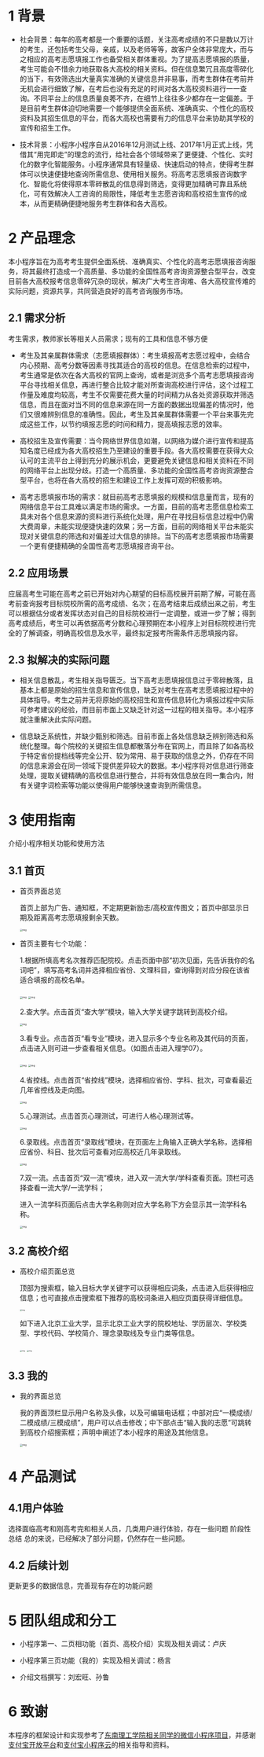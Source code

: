 # 1 背景
- 社会背景：每年的高考都是一个重要的话题，关注高考成绩的不只是数以万计的考生，还包括考生父母，亲戚，以及老师等等，故客户全体非常庞大，而与之相应的高考志愿填报工作也备受相关群体重视。为了提高志愿填报的质量，考生可能会不惜余力地获取各大高校的相关资料。但在信息繁冗且高度零碎化的当下，有效筛选出大量真实准确的关键信息并非易事，而考生群体在考前并无机会进行细致了解，在考后也没有充足的时间对各大高校资料进行一一查询。不同平台上的信息质量良莠不齐，在细节上往往多少都存在一定偏差。于是目前考生群体迫切地需要一个能够提供全面系统、准确真实、个性化的高校资料及其招生信息的平台，而各大高校也需要有力的信息平台来协助其学校的宣传和招生工作。

- 技术背景：小程序小程序自从2016年12月测试上线、2017年1月正式上线，凭借其“用完即走”的理念的流行，给社会各个领域带来了更便捷、个性化、实时化的数字化智能服务。小程序通常具有轻量级、快速启动的特点，使得考生群体可以快速便捷地查询所需信息、使用相关服务。将高考志愿填报咨询数字化、智能化将使得原本零碎散乱的信息得到筛选，变得更加精确可靠且系统化，可有效解决人工咨询的局限性，降低考生志愿咨询和高校招生宣传的成本，从而更精确便捷地服务考生群体和各大高校。



# 2 产品理念

本小程序旨在为高考考生提供全面系统、准确真实、个性化的高考志愿填报咨询服务，将其最终打造成一个高质量、多功能的全国性高考咨询资源整合型平台，改变目前各大高校报考信息零碎冗杂的现状，解决广大考生咨询难、各大高校宣传难的实际问题，资源共享，共同营造良好的高考咨询服务市场。


## 2.1 需求分析
考生需求，教师家长等相关人员需求；现有的工具和信息不够方便

- 考生及其亲属群体需求（志愿填报群体）：考生填报高考志愿过程中，会结合内心预期、高考分数等因素寻找其适合的高校的信息。在信息检索的过程中，考生通常是依次在各大高校的官网上查询，或者是浏览多个高考志愿填报咨询平台寻找相关信息，再进行整合比较才能对所查询高校进行评估，这个过程工作量及难度均较高，考生不仅需要花费大量的时间精力从各处资源获取并筛选信息，而且在面对当不同的信息来源在同一方面的数据出现偏差的情况时，他们又很难辨别信息的准确性。因此，考生及其亲属群体需要一个平台来事先完成这些工作，以节约填报志愿的时间和精力，提高填报志愿的效率。

- 高校招生及宣传需要：当今网络世界信息如潮，以网络为媒介进行宣传和提高知名度已经成为各大高校招生乃至建设的重要手段。各大高校需要在获得大众认可的主流平台上得到充分的展示机会，更要避免关键信息和相关资料在不同的网络平台上出现分歧。打造一个高质量、多功能的全国性高考咨询资源整合型平台，也将在各大高校的招生和建设工作上发挥可观的积极影响。

- 高考志愿填报市场的需求：就目前高考志愿填报的规模和信息量而言，现有的网络信息平台工具难以满足市场的需求。一方面，目前的高考志愿信息检索工具未对各个信息来源的资料进行系统化处理，用户在寻找目标信息过程中仍需大费周章，未能实现便捷快速的效果；另一方面，目前的网络相关平台未能实现对关键信息的筛选和对偏差过大信息的排除。当下的高考志愿填报市场需要一个更有便捷精确的全国性高考志愿填报咨询平台。



## 2.2 应用场景
应届高考生可能在高考之前已开始对内心期望的目标高校展开前期了解，可能在高考前查询报考目标院校所需的高考成绩、名次；在高考结束后成绩出来之前，考生可以根据估分或者发挥状态对自己的目标院校进行一定调整，或进一步了解；得到高考成绩后，考生可以再依据高考分数和心理预期在本小程序上对目标院校进行完全的了解调查，明确高校信息及水平，最终拟定报考所需条件志愿填报内容。
## 2.3 拟解决的实际问题
- 相关信息散乱，考生相关指导匮乏。当下高考志愿填报信息过于零碎散落，且基本上都是原始的招生信息和宣传信息，缺乏对考生在高考志愿填报过程中的具体指导。考生之前并无将原始的高校招生和宣传信息转化为填报过程中实际可参考建议的经验，而目前市面上又缺乏针对这一过程的相关指导。本小程序就注重解决此实际问题。

- 信息缺乏系统性，并缺少甄别和筛选。目前市面上各处信息缺乏辨别筛选和系统化整理。每个院校的关键招生信息都散落分布在官网上，而且除了如各高校于特定省份提档线等完全公开、较为常用、易于获取的信息之外，仍存在不同的信息来源会在同一领域下提供差异较大的数据。本小程序将对信息进行筛查处理，提取关键精确的高校信息进行整合，并将有效信息放在同一集合内，附有关键字词检索等功能以使得用户能够快速查询到所需信息。

# 3 使用指南
介绍小程序相关功能和使用方法

## 3.1 首页

- 首页界面总览

  首页上部为广告、通知框，不定期更新励志/高校宣传图文；首页中部显示日期及距离高考志愿填报剩余天数。

  <img src="file:///C:\Users\SL200\Documents\Tencent Files\441550246\Image\C2C\C7FAAE18ECC4CD037EDFC9D0A200E6A8.jpg" alt="img" style="zoom:33%;" />

- 首页主要有七个功能：

  1.根据所填高考名次推荐匹配院校。点击页面中部“初次见面，先告诉我你的名词吧”，填写高考名词并选择相应省份、文理科目，查询得到对应分段在该省适合填报的高校名单。

  <img src="file:///C:\Users\SL200\Documents\Tencent Files\441550246\Image\C2C\F352F36560C0CAC4CE0B725EEBFC3854.jpg" alt="img" style="zoom:33%;" />

  

  <img src="file:///C:\Users\SL200\Documents\Tencent Files\441550246\Image\C2C\0679F74848B44D78FA213B321B545905.jpg" alt="img" style="zoom:33%;" />

  2.查大学。点击首页“查大学”模块，输入大学关键字跳转到高校介绍。

  <img src="file:///C:\Users\SL200\Documents\Tencent Files\441550246\Image\C2C\9C2F0A5900991506EE5BCC11EBB1B4A9.jpg" alt="img" style="zoom:33%;" />

  3.看专业。点击首页“看专业”模块，进入显示多个专业名称及其代码的页面，点击进入则可进一步查看相关信息。（如图点击进入理学07）。

  <img src="file:///C:\Users\SL200\Documents\Tencent Files\441550246\Image\C2C\BFDE1CA156C1736FF06DC917BCC70D94.jpg" alt="img" style="zoom:33%;" />

  

  <img src="file:///C:\Users\SL200\Documents\Tencent Files\441550246\Image\C2C\C29985DE386F605A211E93C9611B198C.jpg" alt="img" style="zoom:33%;" />

  4.省控线。点击首页“省控线”模块，选择相应省份、学科、批次，可查看最近几年省控线及走向图。

  <img src="file:///C:\Users\SL200\Documents\Tencent Files\441550246\Image\C2C\026D3BD87370039015F1E76E8B1E1A8E.jpg" alt="img" style="zoom:33%;" />

  5.心理测试。点击首页心理测试，可进行人格心理测试等。

  <img src="file:///C:\Users\SL200\Documents\Tencent Files\441550246\Image\C2C\D63D594746D058536EA4DF1ED64725EC.jpg" alt="img" style="zoom:33%;" />

  6.录取线。点击首页“录取线”模块，在页面左上角输入正确大学名称，选择相应省份、科目、批次后可查看对应高校近几年录取线。

  <img src="file:///C:\Users\SL200\Documents\Tencent Files\441550246\Image\C2C\9E5E2B2164F689D555B928A28B9A993F.jpg" alt="img" style="zoom:33%;" />

  7.双一流。点击首页“双一流”模块，进入双一流大学/学科查看页面。顶栏可选择查看一流大学/一流学科；

  进入一流学科页面后点击大学名称则对应大学名称下方会显示其一流学科名称。

  <img src="file:///C:\Users\SL200\Documents\Tencent Files\441550246\Image\C2C\F8511D643AB31BA43835142D438A6EE5.jpg" alt="img" style="zoom:33%;" />

  

## 3.2 高校介绍

- 高校介绍页面总览

  顶部为搜索框，输入目标大学关键字可以获得相应词条，点击进入后获得相应信息；也可直接点击搜索框下推荐的高校词条进入相应页面获得详细信息。

  <img src="file:///C:\Users\SL200\Documents\Tencent Files\441550246\Image\C2C\BCF44127737A6D5EC03942DE7B8CFFEB.jpg" alt="img" style="zoom: 25%;" />

  

  如下进入北京工业大学，显示北京工业大学的院校地址、学历层次、学校类型、学校代码、学校简介、理念录取线及专业门类等信息。

  <img src="file:///C:\Users\SL200\Documents\Tencent Files\441550246\Image\C2C\4D2F951C646E31DEDF11B633852B78B8.jpg" alt="img" style="zoom:25%;" />

  

  <img src="file:///C:\Users\SL200\Documents\Tencent Files\441550246\Image\C2C\F6109E6AB7BEC3F2C15A8DDF140DE8AC.jpg" alt="img" style="zoom:25%;" />

  

  

  

## 3.3 我的

- 我的界面总览

  我的界面顶栏显示用户名称及头像，以及可编辑电话框；中部对应“一模成绩/二模成绩/三模成绩”，用户可以点击修改；中下部点击“输入我的志愿”可跳转到高校介绍搜索框；声明中阐述了本小程序的用途及其他信息。

  <img src="file:///C:\Users\SL200\Documents\Tencent Files\441550246\Image\C2C\CE7E1364064DDA2CE3856C594C93278C.jpg" alt="img" style="zoom:33%;" />



# 4 产品测试
## 4.1用户体验
选择面临高考和刚高考完和相关人员，几类用户进行体验，存在一些问题
阶段性总结
总的来说，已经解决了部分问题，仍然存在一些问题。
## 4.2 后续计划
更新更多的数据信息，完善现有存在的功能问题
# 5 团队组成和分工
- 小程序第一、二页相功能（首页、高校介绍）实现及相关调试：卢庆

- 小程序第三页功能（我的）实现及相关调试：杨言

- 介绍文档撰写：刘宏旺、孙鲁

# 6 致谢
本程序的框架设计和实现参考了[东南理工学院相关同学的微信小程序项目](https://github.com/li-fengjie/gaokao)，并感谢[支付宝开放平台](https://open.alipay.com/portal/forum/post/134501019)和[支付宝小程序云](https://cloudbase.cloud.alipay.com/)的相关指导和资料。


